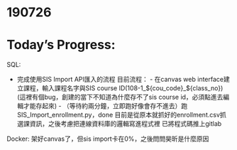 # 190726

# Today’s Progress:

SQL:

- 完成使用SIS Import API匯入的流程
        目前流程：
        - 在canvas web interface建立課程，輸入課程名字與SIS course ID(108-1_${cou_code}_${class_no})
            (這裡有個bug，創建的當下不知道為什麼存不了sis course id，必須點進去編輯才能存起來)
        - （等待約兩分鐘，立即跑好像會存不進去）跑SIS_Import_enrollment.py，done
    目前是從原本就抓好的enrollment.csv抓選課資訊，之後考慮把連線資料庫的邏輯寫進程式裡
    已將程式碼推上gitlab

Docker:
架好canvas了，但sis import卡在0%，之後問問昊昕是什麼原因

